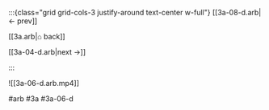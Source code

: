 :::{class="grid grid-cols-3 justify-around text-center w-full"}
[[3a-08-d.arb|← prev]]

[[3a.arb|⌂ back]]

[[3a-04-d.arb|next →]]

:::

![[3a-06-d.arb.mp4]]

#arb #3a #3a-06-d

